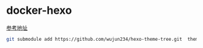 # docker-hexo
[参考地址](https://github.com/zeusro/docker-hexo)
```bash
git submodule add https://github.com/wujun234/hexo-theme-tree.git  themes/tree
```
